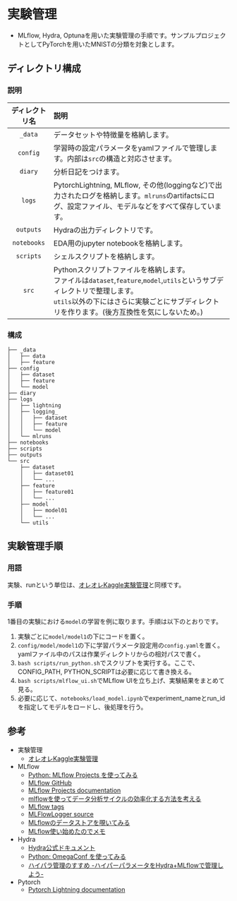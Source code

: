 # 実験管理
- MLflow, Hydra, Optunaを用いた実験管理の手順です。サンプルプロジェクトとしてPyTorchを用いたMNISTの分類を対象とします。

## ディレクトリ構成

### 説明
| ディレクトリ名 | 説明 |
| :---: | :--- | 
| `_data`|データセットや特徴量を格納します。
|`config`|学習時の設定パラメータをyamlファイルで管理します。内部は`src`の構造と対応させます。
| `diary`|分析日記をつけます。
| `logs` | PytorchLightning, MLflow, その他(loggingなど)で出力されたログを格納します。`mlruns`のartifactsにログ、設定ファイル、モデルなどをすべて保存しています。
|`outputs`| Hydraの出力ディレクトリです。
|`notebooks`|EDA用のjupyter notebookを格納します。
|`scripts`|シェルスクリプトを格納します。
|`src`|Pythonスクリプトファイルを格納します。<br> ファイルは`dataset`,`feature`,`model`,`utils`というサブディレクトリで整理します。<br> `utils`以外の下にはさらに実験ごとにサブディレクトリを作ります。(後方互換性を気にしないため。)|

### 構成
```
├── _data
│   ├── data
│   ├── feature
├── config
│   ├── dataset
│   ├── feature
│   └── model
├── diary
├── logs
│   ├── lightning
│   ├── logging_
│   │   ├── dataset
│   │   ├── feature
│   │   └── model
│   └── mlruns
├── notebooks
├── scripts
├── outputs
└── src
    ├── dataset
    │   ├── dataset01
    │   └── ...
    ├── feature
    │   ├── feature01
    │   └── ...
    ├── model
    │   ├── model01
    │   └── ...
    └── utils

```


## 実験管理手順
### 用語
実験、runという単位は、[オレオレKaggle実験管理](https://zenn.dev/fkubota/articles/f7efe69fd2044d)と同様です。
### 手順
1番目の実験における`model`の学習を例に取ります。手順は以下のとおりです。
1. 実験ごとに`model/model1`の下にコードを置く。
2. `config/model/model1`の下に学習パラメータ設定用の`config.yaml`を置く。yamlファイル中のパスは作業ディレクトリからの相対パスで書く。
3. `bash scripts/run_python.sh`でスクリプトを実行する。ここで、CONFIG_PATH, PYTHON_SCRIPTは必要に応じて書き換える。
4. `bash scripts/mlflow_ui.sh`でMLflow UIを立ち上げ、実験結果をまとめて見る。
5. 必要に応じて、`notebooks/load_model.ipynb`でexperiment_nameとrun_idを指定してモデルをロードし、後処理を行う。




## 参考
- 実験管理
  - [オレオレKaggle実験管理](https://zenn.dev/fkubota/articles/f7efe69fd2044d)
- MLflow
   - [Python: MLflow Projects を使ってみる](https://blog.amedama.jp/entry/mlflow-projects)
   - [MLflow GitHub](https://github.com/mlflow/mlflow)
   - [MLflow Projects documentation](https://www.mlflow.org/docs/latest/projects.html)
   - [mlflowを使ってデータ分析サイクルの効率化する方法を考える](https://qiita.com/masa26hiro/items/574c48d523ed76e76a3b)
   - [MLflow tags](https://github.com/mlflow/mlflow/blob/9fd60eeee77dbda37bae0ff97bc899e2bf87605f/mlflow/utils/mlflow_tags.py#L7)
   - [MLFlowLogger source](https://pytorch-lightning.readthedocs.io/en/stable/_modules/pytorch_lightning/loggers/mlflow.html)
   - [MLflowのデータストアを覗いてみる](https://blog.hoxo-m.com/entry/mlflow_store)
   - [MLflow使い始めたのでメモ](https://zenn.dev/currypurin/articles/15bd449da18807b08f89)
- Hydra
   - [Hydra公式ドキュメント](https://hydra.cc/docs/intro/)
   - [Python: OmegaConf を使ってみる](https://blog.amedama.jp/entry/omega-conf)
   - [ハイパラ管理のすすめ -ハイパーパラメータをHydra+MLflowで管理しよう-](https://ymym3412.hatenablog.com/entry/2020/02/09/034644)
- Pytorch
   - [Pytorch Lightning documentation](https://pytorch-lightning.readthedocs.io/en/latest/api/pytorch_lightning.loggers.mlflow.html)
